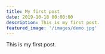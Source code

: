 ```yaml
---
title: My first post
date: 2019-10-18 00:00:00
description: This is my first post.
featured_image: '/images/demo.jpg'
---
```


This is my first post.
